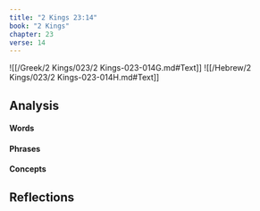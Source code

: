 ```yaml
---
title: "2 Kings 23:14"
book: "2 Kings"
chapter: 23
verse: 14
---
```

![[/Greek/2 Kings/023/2 Kings-023-014G.md#Text]]
![[/Hebrew/2 Kings/023/2 Kings-023-014H.md#Text]]

## Analysis

#### Words

#### Phrases

#### Concepts

## Reflections
